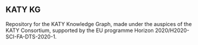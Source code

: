 ## KATY KG
Repository for the KATY Knowledge Graph, made under the auspices of the KATY Consortium, supported by the EU programme Horizon 2020/H2020-SCI-FA-DTS-2020-1.
